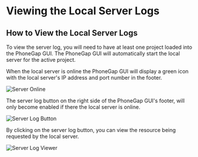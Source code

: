 # Viewing the Local Server Logs

## How to View the Local Server Logs

To view the server log, you will need to have at least one project loaded into the PhoneGap GUI. The PhoneGap GUI will automatically start the local server for the active project.

When the local server is online the PhoneGap GUI will display a green icon with the local server's IP address and port number in the footer.

![Server Online](https://raw.github.com/hermwong/phonegap-gui/master/docs-assets/server/docs-server-status-online.png)

The server log button on the right side of the PhoneGap GUI's footer, will only become enabled if there the local server is online.

![Server Log Button](https://raw.github.com/hermwong/phonegap-gui/master/docs-assets/server/docs-server-log-button.png)

By clicking on the server log button, you can view the resource being requested by the local server.

![Server Log Viewer](https://raw.github.com/hermwong/phonegap-gui/master/docs-assets/server/docs-server-log-window.png)